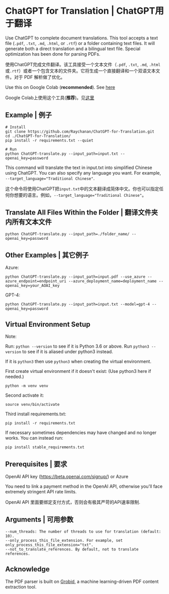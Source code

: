 # ChatGPT for Translation | ChatGPT用于翻译
Use ChatGPT to complete document translations. This tool accepts a text file (`.pdf`, `.txt`, `.md`, `.html`, or `.rtf`) or a folder containing text files. It will generate both a direct translation and a bilingual text file. Special optimization has been done for parsing PDFs.

使用ChatGPT完成文件翻译。该工具接受一个文本文件（`.pdf`, `.txt`, `.md`, `.html`或`.rtf`）或者一个包含文本的文件夹。它将生成一个直接翻译和一个双语文本文件。对于 PDF 解析做了优化。

Use this on Google Colab (**recommended**). See [here](https://colab.research.google.com/drive/1_715zHeS3VaZaB9ISyo29Zp-KOTsyP8D#scrollTo=hU-8gsBXAyf0)

Google Colab上使用这个工具(**推荐**)。见[这里](https://colab.research.google.com/drive/1_715zHeS3VaZaB9ISyo29Zp-KOTsyP8D#scrollTo=hU-8gsBXAyf0)

## Example | 例子

```
# Install
git clone https://github.com/Raychanan/ChatGPT-for-Translation.git
cd ./ChatGPT-for-Translation/
pip install -r requirements.txt --quiet

# Run
python ChatGPT-translate.py --input_path=input.txt --openai_key=password
```

This command will translate the text in input.txt into simplified Chinese using ChatGPT. You can also specify any language you want. For example, `--target_language="Traditional Chinese"`.

这个命令将使用ChatGPT把`input.txt`中的文本翻译成简体中文。你也可以指定任何你想要的语言。例如，`--target_language="Traditional Chinese"`。

## Translate All Files Within the Folder | 翻译文件夹内所有文本文件

`python ChatGPT-translate.py --input_path=./folder_name/ --openai_key=password`

## Other Examples | 其它例子

Azure:
```
python ChatGPT-translate.py --input_path=input.pdf --use_azure --azure_endpoint=endpoint_uri --azure_deployment_name=deployment_name --openai_key=your_AOAI_key
```

GPT-4:
```
python ChatGPT-translate.py --input_path=input.txt --model=gpt-4 --openai_key=password
```

## Virtual Environment Setup

Note:

Run: ```python --version``` to see if it is Python 3.6 or above. Run ```python3 --version``` to see if it is aliased under python3 instead. 

If it is `python3` then use `python3` when creating the virtual environment.

First create virtual environment if it doesn't exist:
(Use python3 here if needed.)
```
python -m venv venv
```

Second activate it:
```
source venv/bin/activate
```

Third install requirements.txt:
```
pip install -r requirements.txt
```

If necessary sometimes dependencies may have changed and no longer works. You can instead run:
```
pip install stable_requirements.txt
```

## Prerequisites | 要求
OpenAI API key (https://beta.openai.com/signup/) or Azure

You need to link a payment method in the OpenAI API, otherwise you'll face extremely stringent API rate limits. 

OpenAI API 里面要绑定支付方式，否则会有极其严苛的API速率限制.

## Arguments | 可用参数
```
--num_threads: The number of threads to use for translation (default: 10).
--only_process_this_file_extension. For example, set only_process_this_file_extension="txt".
--not_to_translate_references. By default, not to translate references.
```

## Acknowledge 
The PDF parser is built on [Grobid](https://github.com/kermitt2/grobid), a machine learning-driven PDF content extraction tool.
